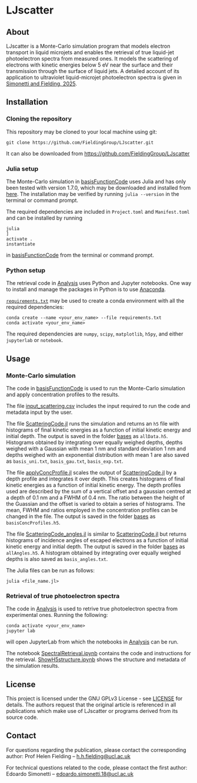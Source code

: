 # LJscatter

## About

LJscatter is a Monte-Carlo simulation program that models electron transport in liquid microjets and enables the retrieval of true liquid-jet photoelectron spectra from measured ones. It models the scattering of electrons with kinetic energies below 5 eV near the surface and their transmission through the surface of liquid jets. A detailed account of its application to ultraviolet liquid-microjet photoelectron spectra is given in [Simonetti and Fielding, 2025](https://doi.org/10.26434/chemrxiv-2025-1hvbm).



## Installation

### Cloning the repository
This repository may be cloned to your local machine using git:

```
git clone https://github.com/FieldingGroup/LJscatter.git
```

It can also be downloaded from <https://github.com/FieldingGroup/LJscatter>


### Julia setup
The Monte-Carlo simulation in [basisFunctionCode](basisFunctionCode) uses Julia and has only been tested with version 1.7.0, which may be downloaded and installed from [here](https://julialang.org/downloads/oldreleases/).
The installation may be verified by running `julia --version` in the terminal or command prompt.

The required dependencies are included in `Project.toml` and `Manifest.toml` and can be installed by running 

```
julia
]
activate .
instantiate
```
in [basisFunctionCode](basisFunctionCode) from the terminal or command prompt.


### Python setup

The retrieval code in [Analysis](Analysis) uses Python and Jupyter notebooks. One way to install and manage the packages in Python is to use [Anaconda](https://www.anaconda.com/download/success).

[`requirements.txt`](Analysis/requirements.txt) may be used to create a conda environment with all the required dependencies: 

```
conda create --name <your_env_name> --file requirements.txt
conda activate <your_env_name>
```

The required dependencies are `numpy`, `scipy`, `matplotlib`, `h5py`, and either `jupyterlab` or `notebook`.

## Usage

### Monte-Carlo simulation

The code in [basisFunctionCode](basisFunctionCode) is used to run the Monte-Carlo simulation and apply concentration profiles to the results.

The file [input_scattering.csv](basisFunctionCode\input_scattering.csv) includes the input required to run the code and metadata input by the user.

The file [ScatteringCode.jl](basisFunctionCode\ScatteringCode.jl) runs the simulation and returns an `h5` file with histograms of final kinetic energies as a function of initial kinetic energy and initial depth. The output is saved in the folder [bases](basisFunctionCode\bases) as `allData.h5`. Histograms obtained by integrating over equally weighed depths, depths weighed with a Gaussian with mean 1 nm and standard deviation 1 nm and depths weighed with an exponential distribution with mean 1 are also saved as `basis_uni.txt`, `basis_gau.txt`, `basis_exp.txt`.

The file [applyConcProfile.jl](basisFunctionCode\applyConcProfile.jl) scales the  output of [ScatteringCode.jl](basisFunctionCode\ScatteringCode.jl) by a depth profile and integrates it over depth. This creates histograms of final kinetic energies as a function of initial kinetic energy. The depth profiles used are described by the sum of a vertical offset and a gaussian centred at a depth of 0.1 nm and a FWHM of 0.4 nm. The ratio between the height of the Guassian and the offset is varied to obtain a series of histograms. The mean, FWHM and ratios employed in the concentration profiles can be changed in the file. The output is saved in the folder [bases](basisFunctionCode\bases) as `basisConcProfiles.h5`.

The file [ScatteringCode_angles.jl](basisFunctionCode\ScatteringCode_angles.jl) is similar to [ScatteringCode.jl](basisFunctionCode\ScatteringCode.jl) but returns histograms of incidence angles of escaped electrons as a function of initial kinetic energy and initial depth. The output is saved in the folder [bases](basisFunctionCode\bases) as `allAngles.h5`. A histogram obtained by integrating over equally weighed depths is also saved as `basis_angles.txt`.

The Julia files can be run as follows:

```
julia <file_name.jl>
```

### Retrieval of true photoelectron spectra

The code in [Analysis](Analysis) is used to retrive true photoelectron spectra from experimental ones. Running the following:

```
conda activate <your_env_name>
jupyter lab
```

will open JupyterLab from which the notebooks in [Analysis](Analysis) can be run.

The notebook [SpectralRetrieval.ipynb](Analysis\SpectralRetrieval.ipynb) contains the code and instructions for the retrieval. [ShowH5structure.ipynb](Analysis\ShowH5structure.ipynb) shows the structure and metadata of the simulation results.

## License

This project is licensed under the GNU GPLv3 License - see [LICENSE](LICENSE) for details. The authors request that the original article is referenced in all publications which make use of LJscatter or programs derived from its source code.

## Contact

For questions regarding the publication, please contact the corresponding author:
Prof Helen Fielding – h.h.fielding@ucl.ac.uk

For technical questions related to the code, please contact the first author:
Edoardo Simonetti – edoardo.simonetti.18@ucl.ac.uk
